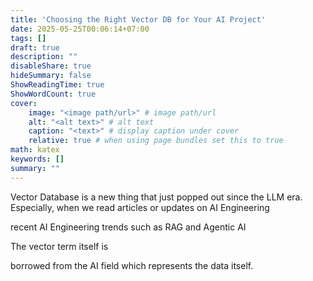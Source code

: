 ```yaml
---
title: 'Choosing the Right Vector DB for Your AI Project'
date: 2025-05-25T00:06:14+07:00
tags: []
draft: true
description: ""
disableShare: true
hideSummary: false
ShowReadingTime: true
ShowWordCount: true
cover:
    image: "<image path/url>" # image path/url
    alt: "<alt text>" # alt text
    caption: "<text>" # display caption under cover
    relative: true # when using page bundles set this to true
math: katex
keywords: []
summary: ""
---
```


Vector Database is a new thing that just popped out since the LLM era. Especially, when we read articles or updates on AI Engineering


recent AI Engineering trends such as RAG and Agentic AI

The vector term itself is 

borrowed from the AI field which represents the data itself. 